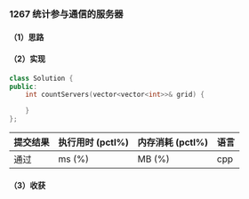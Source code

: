 ### 1267 统计参与通信的服务器

#### （1）思路

#### （2）实现

```cpp
class Solution {
public:
    int countServers(vector<vector<int>>& grid) {

    }
};
```

| 提交结果 | 执行用时 (pctl%) | 内存消耗 (pctl%) | 语言 |
|:---------|:-----------------|:-----------------|:-----|
| 通过     |  ms (%)   |  MB (%)  | cpp  |

#### （3）收获
